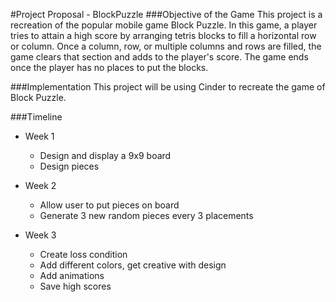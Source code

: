 #Project Proposal - BlockPuzzle
###Objective of the Game
This project is a recreation of the popular mobile game Block Puzzle. In this game, 
a player tries to attain a high score by arranging tetris blocks to fill a horizontal row
or column. Once a column, row, or multiple columns and rows are filled, the game clears that section and adds to the player's score.
The game ends once the player has no places to put the blocks. 

###Implementation
This project will be using Cinder to recreate the game of Block Puzzle. 

###Timeline
* Week 1
    * Design and display a 9x9 board
    * Design pieces
    
* Week 2
    * Allow user to put pieces on board
    * Generate 3 new random pieces every 3 placements
    
* Week 3
    * Create loss condition
    * Add different colors, get creative with design
    * Add animations
    * Save high scores




